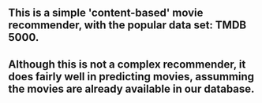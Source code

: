 ## This is a simple 'content-based' movie recommender, with the popular data set: TMDB 5000. 
## Although this is not a complex recommender, it does fairly well in predicting movies, assumming the movies are already available in our database. 


